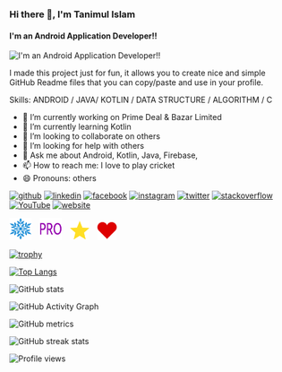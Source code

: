 ### Hi there 👋, I'm Tanimul Islam
#### I'm an Android Application Developer!!
![I'm an Android Application Developer!!](https://scontent.fdac140-1.fna.fbcdn.net/v/t31.18172-8/26240730_2031690817107610_8394625996576925695_o.jpg?_nc_cat=106&ccb=1-5&_nc_sid=09cbfe&_nc_eui2=AeEJtYBn6A5Fzr3GM7IAv__Q5xWLgKw9L7_nFYuArD0vv9SBjTqYp6c4a_8rk81_OpkL1qzcQxby2MJSw_fYjsiP&_nc_ohc=l008ddShbV0AX_kYfp6&_nc_ht=scontent.fdac140-1.fna&oh=00_AT8IcLmbZHh8mmafPgqqvzMVyP5n842gJv0dq2dM9o3nzg&oe=623F57FC)

I made this project just for fun, it allows you to create nice and simple GitHub Readme files that you can copy/paste and use in your profile.

Skills: ANDROID / JAVA/ KOTLIN / DATA STRUCTURE / ALGORITHM / C

- 🔭 I’m currently working on Prime Deal & Bazar Limited 
- 🌱 I’m currently learning Kotlin 
- 👯 I’m looking to collaborate on others 
- 🤔 I’m looking for help with others 
- 💬 Ask me about Android, Kotlin, Java, Firebase,  
- 📫 How to reach me: I love to play cricket 
- 😄 Pronouns: others 


[<img src='https://cdn.jsdelivr.net/npm/simple-icons@3.0.1/icons/github.svg' alt='github' height='40'>](https://github.com/https://github.com/Tanimul/)  [<img src='https://cdn.jsdelivr.net/npm/simple-icons@3.0.1/icons/linkedin.svg' alt='linkedin' height='40'>](https://www.linkedin.com/in/https://www.linkedin.com/in/tanimul-islam-131102232//)  [<img src='https://cdn.jsdelivr.net/npm/simple-icons@3.0.1/icons/facebook.svg' alt='facebook' height='40'>](https://www.facebook.com/https://www.facebook.com/fuhad.hasan.315/)  [<img src='https://cdn.jsdelivr.net/npm/simple-icons@3.0.1/icons/instagram.svg' alt='instagram' height='40'>](https://www.instagram.com/https://www.instagram.com//)  [<img src='https://cdn.jsdelivr.net/npm/simple-icons@3.0.1/icons/twitter.svg' alt='twitter' height='40'>](https://twitter.com/https://twitter.com/)  [<img src='https://cdn.jsdelivr.net/npm/simple-icons@3.0.1/icons/stackoverflow.svg' alt='stackoverflow' height='40'>](https://stackoverflow.com/users/https://stackoverflow.com/users/18262004/tanimul-islam)  [<img src='https://cdn.jsdelivr.net/npm/simple-icons@3.0.1/icons/youtube.svg' alt='YouTube' height='40'>](https://www.youtube.com/channel/https://www.youtube.com/channel/UCfmJ_IwJt1E695utTAqzTiw)  [<img src='https://cdn.jsdelivr.net/npm/simple-icons@3.0.1/icons/icloud.svg' alt='website' height='40'>](https://twitter.com/)  

<a href='https://archiveprogram.github.com/'><img src='https://raw.githubusercontent.com/acervenky/animated-github-badges/master/assets/acbadge.gif' width='40' height='40'></a> <a href='https://github.com/pricing'><img src='https://raw.githubusercontent.com/acervenky/animated-github-badges/master/assets/pro.gif' width='40' height='40'></a> <a href='https://stars.github.com/'><img src='https://raw.githubusercontent.com/acervenky/animated-github-badges/master/assets/starbadge.gif' width='35' height='35'></a> <a href='https://docs.github.com/en/github/supporting-the-open-source-community-with-github-sponsors'><img src='https://raw.githubusercontent.com/acervenky/animated-github-badges/master/assets/sponsorbadge.gif' width='35' height='35'></a> 

[![trophy](https://github-profile-trophy.vercel.app/?username=https://github.com/Tanimul/)](https://github.com/ryo-ma/github-profile-trophy)

[![Top Langs](https://github-readme-stats.vercel.app/api/top-langs/?username=https://github.com/Tanimul/)](https://github.com/anuraghazra/github-readme-stats)

![GitHub stats](https://github-readme-stats.vercel.app/api?username=https://github.com/Tanimul/&show_icons=true&count_private=true)  

![GitHub Activity Graph](https://activity-graph.herokuapp.com/graph?username=https://github.com/Tanimul/)  

![GitHub metrics](https://metrics.lecoq.io/https://github.com/Tanimul/)  

![GitHub streak stats](https://github-readme-streak-stats.herokuapp.com/?user=https://github.com/Tanimul/)  

![Profile views](https://gpvc.arturio.dev/https://github.com/Tanimul/)  

